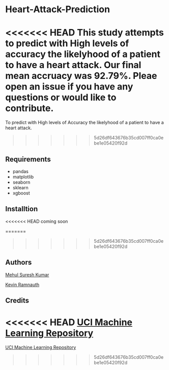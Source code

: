 # Heart-Attack-Prediction
<<<<<<< HEAD
This study attempts to predict with High levels of accuracy the likelyhood of a patient to have a heart attack. Our final mean accruacy was 92.79%. Pleae open an issue if you have any questions or would like to contribute.
=======
To predict with High levels of Accuracy the likelyhood of a patient to have a heart attack.
>>>>>>> 5d26df643676b35cd007ff0ca0ebe1e05420f92d

## Requirements
- pandas
- matplotlib
- seaborn
- sklearn
- xgboost
    
## Installtion

<<<<<<< HEAD
coming soon

=======
>>>>>>> 5d26df643676b35cd007ff0ca0ebe1e05420f92d
## Authors
[Mehul Suresh Kumar](https://github.com/mehulsuresh)

[Kevin Ramnauth](https://github.com/kevin2107)

## Credits
<<<<<<< HEAD
[UCI Machine Learning Repository](http://archive.ics.uci.edu/ml/datasets/Heart+Disease)
=======
[UCI Machine Learning Repository](http://archive.ics.uci.edu/ml/datasets/Heart+Disease)
>>>>>>> 5d26df643676b35cd007ff0ca0ebe1e05420f92d
